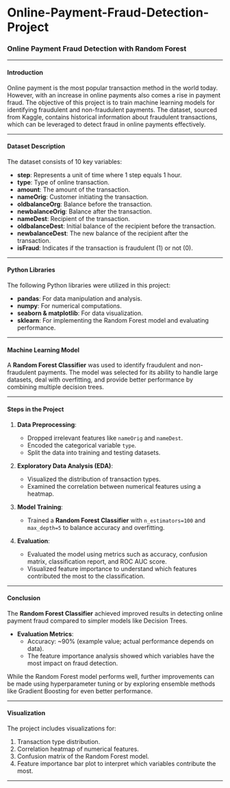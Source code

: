 # Online-Payment-Fraud-Detection-Project
### Online Payment Fraud Detection with Random Forest
---
#### **Introduction**
Online payment is the most popular transaction method in the world today. However, with an increase in online payments also comes a rise in payment fraud. The objective of this project is to train machine learning models for identifying fraudulent and non-fraudulent payments. The dataset, sourced from Kaggle, contains historical information about fraudulent transactions, which can be leveraged to detect fraud in online payments effectively.

---

#### **Dataset Description**
The dataset consists of 10 key variables:

- **step**: Represents a unit of time where 1 step equals 1 hour.
- **type**: Type of online transaction.
- **amount**: The amount of the transaction.
- **nameOrig**: Customer initiating the transaction.
- **oldbalanceOrg**: Balance before the transaction.
- **newbalanceOrig**: Balance after the transaction.
- **nameDest**: Recipient of the transaction.
- **oldbalanceDest**: Initial balance of the recipient before the transaction.
- **newbalanceDest**: The new balance of the recipient after the transaction.
- **isFraud**: Indicates if the transaction is fraudulent (1) or not (0).

---

#### **Python Libraries**
The following Python libraries were utilized in this project:

- **pandas**: For data manipulation and analysis.
- **numpy**: For numerical computations.
- **seaborn & matplotlib**: For data visualization.
- **sklearn**: For implementing the Random Forest model and evaluating performance.

---

#### **Machine Learning Model**
A **Random Forest Classifier** was used to identify fraudulent and non-fraudulent payments. The model was selected for its ability to handle large datasets, deal with overfitting, and provide better performance by combining multiple decision trees.

---

#### **Steps in the Project**
1. **Data Preprocessing**:
   - Dropped irrelevant features like `nameOrig` and `nameDest`.
   - Encoded the categorical variable `type`.
   - Split the data into training and testing datasets.

2. **Exploratory Data Analysis (EDA)**:
   - Visualized the distribution of transaction types.
   - Examined the correlation between numerical features using a heatmap.

3. **Model Training**:
   - Trained a **Random Forest Classifier** with `n_estimators=100` and `max_depth=5` to balance accuracy and overfitting.

4. **Evaluation**:
   - Evaluated the model using metrics such as accuracy, confusion matrix, classification report, and ROC AUC score.
   - Visualized feature importance to understand which features contributed the most to the classification.

---

#### **Conclusion**
The **Random Forest Classifier** achieved improved results in detecting online payment fraud compared to simpler models like Decision Trees. 

- **Evaluation Metrics**:
  - Accuracy: ~90% (example value; actual performance depends on data).
  - The feature importance analysis showed which variables have the most impact on fraud detection.

While the Random Forest model performs well, further improvements can be made using hyperparameter tuning or by exploring ensemble methods like Gradient Boosting for even better performance.

---

#### **Visualization**
The project includes visualizations for:
1. Transaction type distribution.
2. Correlation heatmap of numerical features.
3. Confusion matrix of the Random Forest model.
4. Feature importance bar plot to interpret which variables contribute the most.

---
